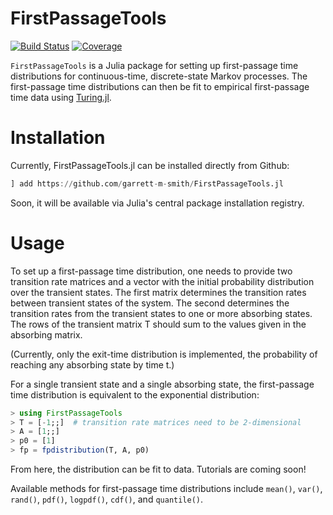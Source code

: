 # FirstPassageTools

[![Build Status](https://github.com/garrett-m-smith/FirstPassageTools.jl/actions/workflows/CI.yml/badge.svg?branch=main)](https://github.com/garrett-m-smith/FirstPassageTools.jl/actions/workflows/CI.yml?query=branch%3Amain)
[![Coverage](https://codecov.io/gh/garrett-m-smith/FirstPassageTools.jl/branch/main/graph/badge.svg)](https://codecov.io/gh/garrett-m-smith/FirstPassageTools.jl)

`FirstPassageTools` is a Julia package for setting up first-passage time distributions for
continuous-time, discrete-state Markov processes. The first-passage time distributions can
then be fit to empirical first-passage time data using [Turing.jl](https://turing.ml).

# Installation

Currently, FirstPassageTools.jl can be installed directly from Github:

```julia
] add https://github.com/garrett-m-smith/FirstPassageTools.jl
```

Soon, it will be available via Julia's central package installation registry.


# Usage

To set up a first-passage time distribution, one needs to provide two transition rate
matrices and a vector with the initial probability distribution over the transient states.
The first matrix determines the transition rates between transient states of the system. The
second determines the transition rates from the transient states to one or more absorbing
states. The rows of the transient matrix T should sum to the values given in the absorbing
matrix.

(Currently, only the exit-time distribution is implemented, the probability of
reaching any absorbing state by time t.)

For a single transient state and a single absorbing state, the first-passage time
distribution is equivalent to the exponential distribution:

```julia
> using FirstPassageTools
> T = [-1;;]  # transition rate matrices need to be 2-dimensional
> A = [1;;]
> p0 = [1]
> fp = fpdistribution(T, A, p0)
```

From here, the distribution can be fit to data. Tutorials are coming soon!

Available methods for first-passage time distributions include `mean()`, `var()`, `rand()`,
`pdf()`, `logpdf()`, `cdf()`, and `quantile()`.

